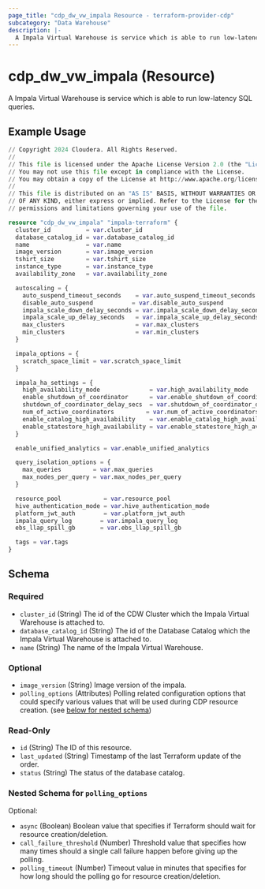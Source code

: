 ```yaml
---
page_title: "cdp_dw_vw_impala Resource - terraform-provider-cdp"
subcategory: "Data Warehouse"
description: |-
  A Impala Virtual Warehouse is service which is able to run low-latency SQL queries.
---
```


# cdp_dw_vw_impala (Resource)

A Impala Virtual Warehouse is service which is able to run low-latency SQL queries.

## Example Usage

```terraform
// Copyright 2024 Cloudera. All Rights Reserved.
//
// This file is licensed under the Apache License Version 2.0 (the "License").
// You may not use this file except in compliance with the License.
// You may obtain a copy of the License at http://www.apache.org/licenses/LICENSE-2.0.
//
// This file is distributed on an "AS IS" BASIS, WITHOUT WARRANTIES OR CONDITIONS
// OF ANY KIND, either express or implied. Refer to the License for the specific
// permissions and limitations governing your use of the file.

resource "cdp_dw_vw_impala" "impala-terraform" {
  cluster_id          = var.cluster_id
  database_catalog_id = var.database_catalog_id
  name                = var.name
  image_version       = var.image_version
  tshirt_size         = var.tshirt_size
  instance_type       = var.instance_type
  availability_zone   = var.availability_zone

  autoscaling = {
    auto_suspend_timeout_seconds    = var.auto_suspend_timeout_seconds
    disable_auto_suspend           = var.disable_auto_suspend
    impala_scale_down_delay_seconds = var.impala_scale_down_delay_seconds
    impala_scale_up_delay_seconds   = var.impala_scale_up_delay_seconds
    max_clusters                    = var.max_clusters
    min_clusters                    = var.min_clusters
  }

  impala_options = {
    scratch_space_limit = var.scratch_space_limit
  }

  impala_ha_settings = {
    high_availability_mode              = var.high_availability_mode
    enable_shutdown_of_coordinator      = var.enable_shutdown_of_coordinator
    shutdown_of_coordinator_delay_secs  = var.shutdown_of_coordinator_delay_secs
    num_of_active_coordinators         = var.num_of_active_coordinators
    enable_catalog_high_availability    = var.enable_catalog_high_availability
    enable_statestore_high_availability = var.enable_statestore_high_availability
  }

  enable_unified_analytics = var.enable_unified_analytics

  query_isolation_options = {
    max_queries         = var.max_queries
    max_nodes_per_query = var.max_nodes_per_query
  }

  resource_pool            = var.resource_pool
  hive_authentication_mode = var.hive_authentication_mode
  platform_jwt_auth        = var.platform_jwt_auth
  impala_query_log        = var.impala_query_log
  ebs_llap_spill_gb       = var.ebs_llap_spill_gb

  tags = var.tags
}

```

<!-- schema generated by tfplugindocs -->
## Schema

### Required

- `cluster_id` (String) The id of the CDW Cluster which the Impala Virtual Warehouse is attached to.
- `database_catalog_id` (String) The id of the Database Catalog which the Impala Virtual Warehouse is attached to.
- `name` (String) The name of the Impala Virtual Warehouse.

### Optional

- `image_version` (String) Image version of the impala.
- `polling_options` (Attributes) Polling related configuration options that could specify various values that will be used during CDP resource creation. (see [below for nested schema](#nestedatt--polling_options))

### Read-Only

- `id` (String) The ID of this resource.
- `last_updated` (String) Timestamp of the last Terraform update of the order.
- `status` (String) The status of the database catalog.

<a id="nestedatt--polling_options"></a>
### Nested Schema for `polling_options`

Optional:

- `async` (Boolean) Boolean value that specifies if Terraform should wait for resource creation/deletion.
- `call_failure_threshold` (Number) Threshold value that specifies how many times should a single call failure happen before giving up the polling.
- `polling_timeout` (Number) Timeout value in minutes that specifies for how long should the polling go for resource creation/deletion.
